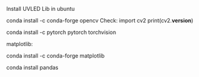 Install UVLED Lib in ubuntu

conda install -c conda-forge opencv
Check: import cv2
print(cv2.__version__)


conda install -c pytorch pytorch torchvision

matplotlib:


conda install -c conda-forge matplotlib


conda install pandas
